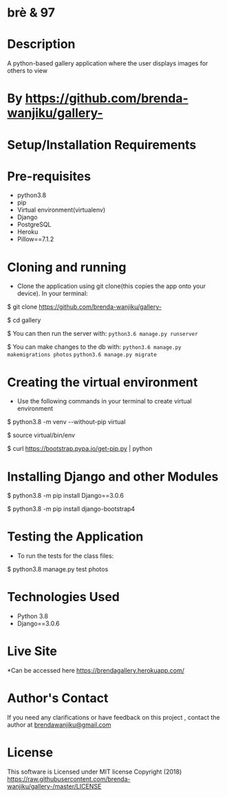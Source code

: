 # brè & 97

# Description
A python-based gallery application where the user displays images for others to view 


# By https://github.com/brenda-wanjiku/gallery-

# Setup/Installation Requirements
# Pre-requisites
* python3.8
* pip
* Virtual environment(virtualenv)
* Django 
* PostgreSQL
* Heroku
* Pillow==7.1.2

# Cloning and running
* Clone the application using git clone(this copies the app onto your device). In your   terminal:

$ git clone https://github.com/brenda-wanjiku/gallery-

$ cd gallery

$ You can then run the server with:
`python3.6 manage.py runserver`

$ You can make changes to the db with:
`python3.6 manage.py makemigrations photos`
`python3.6 manage.py migrate`

# Creating the virtual environment
* Use the following commands in your terminal to create virtual environment

$ python3.8 -m venv --without-pip virtual

$ source virtual/bin/env

$ curl https://bootstrap.pypa.io/get-pip.py | python

# Installing Django and other Modules
$ python3.8 -m pip install Django==3.0.6

$ python3.8 -m pip install django-bootstrap4


# Testing the Application
* To run the tests for the class files:

$ python3.8 manage.py test photos


# Technologies Used
* Python 3.8
* Django==3.0.6


# Live Site
*Can be accessed here https://brendagallery.herokuapp.com/


# Author's Contact
If you need any clarifications or have feedback on this project , contact the author at brendawanjiku@gmail.com

# License
This software is Licensed under MIT license Copyright (2018) https://raw.githubusercontent.com/brenda-wanjiku/gallery-/master/LICENSE
